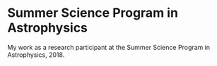 # Summer Science Program in Astrophysics
My work as a research participant at the Summer Science Program in Astrophysics, 2018.
